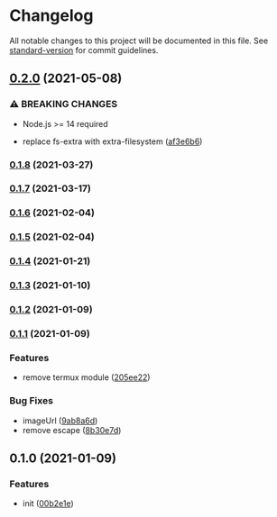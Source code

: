 # Changelog

All notable changes to this project will be documented in this file. See [standard-version](https://github.com/conventional-changelog/standard-version) for commit guidelines.

## [0.2.0](https://github.com/UniversalNotification/unotify-for-termux/compare/v0.1.8...v0.2.0) (2021-05-08)


### ⚠ BREAKING CHANGES

* Node.js >= 14 required

* replace fs-extra with extra-filesystem ([af3e6b6](https://github.com/UniversalNotification/unotify-for-termux/commit/af3e6b6ebad2f25ab1aad4e53ae2ea251dbdffbd))

### [0.1.8](https://github.com/UniversalNotification/unotify-for-termux/compare/v0.1.7...v0.1.8) (2021-03-27)

### [0.1.7](https://github.com/UniversalNotification/unotify-for-termux/compare/v0.1.6...v0.1.7) (2021-03-17)

### [0.1.6](https://github.com/UniversalNotification/unotify-for-termux/compare/v0.1.5...v0.1.6) (2021-02-04)

### [0.1.5](https://github.com/UniversalNotification/unotify-for-termux/compare/v0.1.4...v0.1.5) (2021-02-04)

### [0.1.4](https://github.com/UniversalNotification/unotify-for-termux/compare/v0.1.3...v0.1.4) (2021-01-21)

### [0.1.3](https://github.com/UniversalNotification/unotify-for-termux/compare/v0.1.2...v0.1.3) (2021-01-10)

### [0.1.2](https://github.com/UniversalNotification/unotify-for-termux/compare/v0.1.1...v0.1.2) (2021-01-09)

### [0.1.1](https://github.com/UniversalNotification/unotify-for-termux/compare/v0.1.0...v0.1.1) (2021-01-09)


### Features

* remove termux module ([205ee22](https://github.com/UniversalNotification/unotify-for-termux/commit/205ee22adca1be0ff44e96a61710ffe1362fbcff))


### Bug Fixes

* imageUrl ([9ab8a6d](https://github.com/UniversalNotification/unotify-for-termux/commit/9ab8a6d6c73ade8033a629d30a007226263deb26))
* remove escape ([8b30e7d](https://github.com/UniversalNotification/unotify-for-termux/commit/8b30e7dfcef5a1c52747517cab7bf0f4d822a118))

## 0.1.0 (2021-01-09)


### Features

* init ([00b2e1e](https://github.com/UniversalNotification/unotify-for-termux/commit/00b2e1eff371b98d9ffbe5099b54dff528d8e633))

